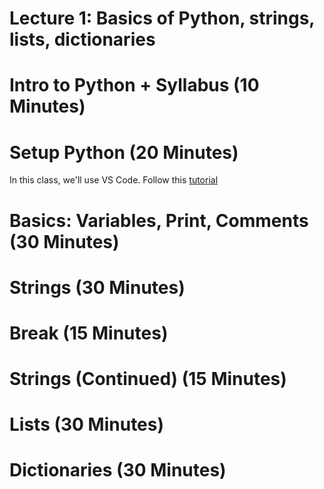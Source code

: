 # Lecture 1: Basics of Python, strings, lists, dictionaries

# Intro to Python + Syllabus (10 Minutes)

# Setup Python (20 Minutes)
In this class, we'll use VS Code. Follow this [tutorial](https://code.visualstudio.com/docs/python/python-tutorial)

# Basics: Variables, Print, Comments (30 Minutes)

# Strings (30 Minutes)

# Break (15 Minutes)

# Strings (Continued) (15 Minutes)

# Lists (30 Minutes)

# Dictionaries (30 Minutes)